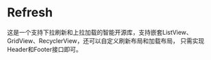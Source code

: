 # Refresh
这是一个支持下拉刷新和上拉加载的智能开源库，支持嵌套ListView、GridView、RecyclerView，还可以自定义刷新布局和加载布局，
只需实现Header和Footer接口即可。
